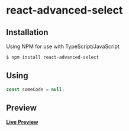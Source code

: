 # react-advanced-select


## Installation
Using NPM for use with TypeScript/JavaScript
```sh
$ npm install react-advanced-select
```


## Using
```javascript
const someCode = null;
```


## Preview
[**Live Preview**](https://gebeto.github.io/web-projects/react-advanced-select/example.html)
